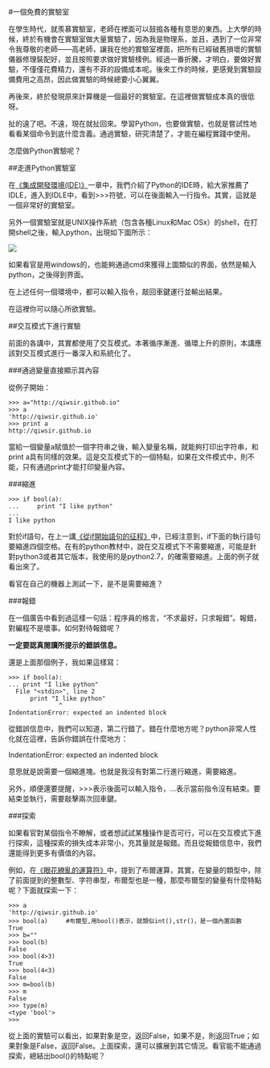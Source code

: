 #一個免費的實驗室

在學生時代，就羨慕實驗室，老師在裡面可以鼓搗各種有意思的東西。上大學的時候，終於有機會在實驗室做大量實驗了，因為我是物理系，並且，遇到了一位非常令我尊敬的老師——高老師，讓我在他的實驗室裡面，把所有已經破舊損壞的實驗儀器修理裝配好，並且按照要求做好實驗樣例。經過一番折騰，才明白，要做好實驗，不僅僅花費精力，還有不菲的設備成本呢。後來工作的時候，更感覺到實驗設備費用之高昂，因此做實驗的時候總要小心翼翼。

再後來，終於發現原來計算機是一個最好的實驗室。在這裡做實驗成本真的很低呀。

扯的遠了吧。不遠，現在就扯回來。學習Python，也要做實驗，也就是嘗試性地看看某個命令到底什麼含義。通過實驗，研究清楚了，才能在編程實踐中使用。

怎麼做Python實驗呢？

##走進Python實驗室

在[《集成開發環境(IDE)》](./102.md)一章中，我們介紹了Python的IDE時，給大家推薦了IDLE，進入到IDLE中，看到>>>符號，可以在後面輸入一行指令。其實，這就是一個非常好的實驗室。

另外一個實驗室就是UNIX操作系統（包含各種Linux和Mac OSx）的shell，在打開shell之後，輸入python，出現如下圖所示：

![](https://raw.githubusercontent.com/qiwsir/ITArticles/master/Pictures/11201.png)

如果看官是用windows的，也能夠通過cmd來獲得上圖類似的界面，依然是輸入python，之後得到界面。

在上述任何一個環境中，都可以輸入指令，敲回車鍵運行並輸出結果。

在這裡你可以隨心所欲實驗。

##交互模式下進行實驗

前面的各講中，其實都使用了交互模式。本著循序漸進、循環上升的原則，本講應該對交互模式進行一番深入和系統化了。

###通過變量直接顯示其內容

從例子開始：

    >>> a="http://qiwsir.github.io"
    >>> a
    'http://qiwsir.github.io'
    >>> print a
    http://qiwsir.github.io

當給一個變量a賦值於一個字符串之後，輸入變量名稱，就能夠打印出字符串，和print a具有同樣的效果。這是交互模式下的一個特點，如果在文件模式中，則不能，只有通過print才能打印變量內容。

###縮進

    >>> if bool(a):
    ...     print "I like python"
    ...
    I like python

對於if語句，在上一講[《從if開始語句的征程》](./111.md)中，已經注意到，if下面的執行語句要縮進四個空格。在有的python教材中，說在交互模式下不需要縮進，可能是針對python3或者其它版本，我使用的是python2.7，的確需要縮進。上面的例子就看出來了。

看官在自己的機器上測試一下，是不是需要縮進？

###報錯

在一個廣告中看到過這樣一句話：程序員的格言，“不求最好，只求報錯”。報錯，對編程不是壞事。如何對待報錯呢？

**一定要認真閱讀所提示的錯誤信息。**

還是上面那個例子，我如果這樣寫：

    >>> if bool(a):
    ... print "I like python"
      File "<stdin>", line 2
          print "I like python"
                  ^
    IndentationError: expected an indented block

從錯誤信息中，我們可以知道，第二行錯了。錯在什麼地方呢？python非常人性化就在這裡，告訴你錯誤在什麼地方：

IndentationError: expected an indented block

意思就是說需要一個縮進塊。也就是我沒有對第二行進行縮進，需要縮進。

另外，順便還要提醒，>>>表示後面可以輸入指令，...表示當前指令沒有結束。要結束並執行，需要敲擊兩次回車鍵。

###探索

如果看官對某個指令不瞭解，或者想試試某種操作是否可行，可以在交互模式下進行探索，這種探索的損失成本非常小，充其量就是報錯。而且從報錯信息中，我們還能得到更多有價值的內容。

例如，在[《眼花繚亂的運算符》](./110.md)中，提到了布爾運算，其實，在變量的類型中，除了前面提到的整數型、字符串型，布爾型也是一種，那麼布爾型的變量有什麼特點呢？下面就探索一下：

    >>> a
    'http://qiwsir.github.io'
    >>> bool(a)     #布爾型,用bool()表示，就類似int(),str()，是一個內置函數
    True
    >>> b=""
    >>> bool(b)
    False
    >>> bool(4>3)
    True
    >>> bool(4<3)
    False
    >>> m=bool(b)
    >>> m
    False
    >>> type(m)
    <type 'bool'>
    >>>

從上面的實驗可以看出，如果對象是空，返回False，如果不是，則返回True；如果對象是False，返回False。上面探索，還可以擴展到其它情況。看官能不能通過探索，總結出bool()的特點呢？






